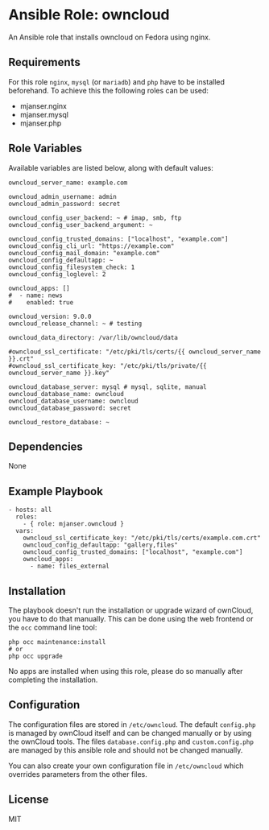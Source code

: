 # Ansible Role: owncloud

An Ansible role that installs owncloud on Fedora using nginx.

## Requirements

For this role `nginx`, `mysql` (or `mariadb`) and `php` have to be installed beforehand. To achieve this the following roles can be used:
- mjanser.nginx
- mjanser.mysql
- mjanser.php

## Role Variables

Available variables are listed below, along with default values:

    owncloud_server_name: example.com

    owncloud_admin_username: admin
    owncloud_admin_password: secret

    owncloud_config_user_backend: ~ # imap, smb, ftp
    owncloud_config_user_backend_argument: ~

    owncloud_config_trusted_domains: ["localhost", "example.com"]
    owncloud_config_cli_url: "https://example.com"
    owncloud_config_mail_domain: "example.com"
    owncloud_config_defaultapp: ~
    owncloud_config_filesystem_check: 1
    owncloud_config_loglevel: 2

    owncloud_apps: []
    #  - name: news
    #    enabled: true

    owncloud_version: 9.0.0
    owncloud_release_channel: ~ # testing

    owncloud_data_directory: /var/lib/owncloud/data

    #owncloud_ssl_certificate: "/etc/pki/tls/certs/{{ owncloud_server_name }}.crt"
    #owncloud_ssl_certificate_key: "/etc/pki/tls/private/{{ owncloud_server_name }}.key"

    owncloud_database_server: mysql # mysql, sqlite, manual
    owncloud_database_name: owncloud
    owncloud_database_username: owncloud
    owncloud_database_password: secret

    owncloud_restore_database: ~

## Dependencies

None

## Example Playbook

    - hosts: all
      roles:
        - { role: mjanser.owncloud }
      vars:
        owncloud_ssl_certificate_key: "/etc/pki/tls/certs/example.com.crt"
        owncloud_config_defaultapp: "gallery,files"
        owncloud_config_trusted_domains: ["localhost", "example.com"]
        owncloud_apps:
          - name: files_external

## Installation

The playbook doesn't run the installation or upgrade wizard of ownCloud, you have to do that manually.
This can be done using the web frontend or the `occ` command line tool:

    php occ maintenance:install
    # or
    php occ upgrade

No apps are installed when using this role, please do so manually after completing the installation.

## Configuration

The configuration files are stored in `/etc/owncloud`.
The default `config.php` is managed by ownCloud itself and can be changed manually or by using the ownCloud tools.
The files `database.config.php` and `custom.config.php` are managed by this ansible role and should not be changed manually.

You can also create your own configuration file in `/etc/owncloud` which overrides parameters from the other files.

## License

MIT
